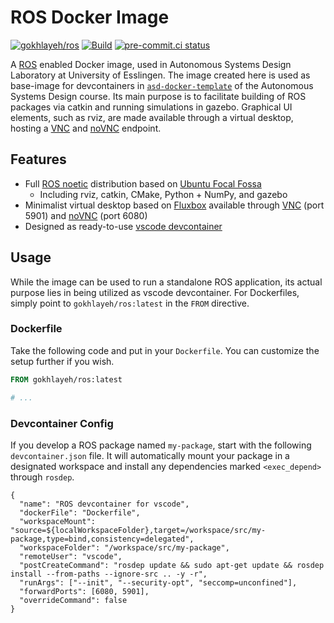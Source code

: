 # ROS Docker Image

[![gokhlayeh/ros](https://img.shields.io/badge/Docker%20Hub-gokhlayeh%2Fros-blue)](https://hub.docker.com/r/gokhlayeh/ros)
[![Build](https://github.com/ChiefGokhlayeh/ros/actions/workflows/build.yml/badge.svg)](https://github.com/ChiefGokhlayeh/ros/actions/workflows/build.yml)
[![pre-commit.ci status](https://results.pre-commit.ci/badge/github/ChiefGokhlayeh/ros/master.svg)](https://results.pre-commit.ci/latest/github/ChiefGokhlayeh/ros/master)

A [ROS](https://www.ros.org/) enabled Docker image, used in Autonomous Systems Design Laboratory at University of Esslingen. The image created here is used as base-image for devcontainers in [`asd-docker-template`](https://gitlab.hs-esslingen.de/anbait07/asd-docker-template) of the Autonomous Systems Design course. Its main purpose is to facilitate building of ROS packages via catkin and running simulations in gazebo. Graphical UI elements, such as rviz, are made available through a virtual desktop, hosting a [VNC](https://tigervnc.org/) and [noVNC](https://novnc.com/info.html) endpoint.

## Features

- Full [ROS noetic](http://wiki.ros.org/noetic) distribution based on [Ubuntu Focal Fossa](https://wiki.ubuntu.com/FocalFossa/ReleaseNotes)
  - Including rviz, catkin, CMake, Python + NumPy, and gazebo
- Minimalist virtual desktop based on [Fluxbox](http://fluxbox.org/) available through [VNC](https://tigervnc.org/) (port 5901) and [noVNC](https://novnc.com/info.html) (port 6080)
- Designed as ready-to-use [vscode devcontainer](https://code.visualstudio.com/docs/remote/create-dev-container)

## Usage

While the image can be used to run a standalone ROS application, its actual purpose lies in being utilized as vscode devcontainer. For Dockerfiles, simply point to `gokhlayeh/ros:latest` in the `FROM` directive.

### Dockerfile

Take the following code and put in your `Dockerfile`. You can customize the setup further if you wish.

```Dockerfile
FROM gokhlayeh/ros:latest

# ...
```

### Devcontainer Config

If you develop a ROS package named `my-package`, start with the following `devcontainer.json` file. It will automatically mount your package in a designated workspace and install any dependencies marked `<exec_depend>` through `rosdep`.

```jsonc
{
  "name": "ROS devcontainer for vscode",
  "dockerFile": "Dockerfile",
  "workspaceMount": "source=${localWorkspaceFolder},target=/workspace/src/my-package,type=bind,consistency=delegated",
  "workspaceFolder": "/workspace/src/my-package",
  "remoteUser": "vscode",
  "postCreateCommand": "rosdep update && sudo apt-get update && rosdep install --from-paths --ignore-src .. -y -r",
  "runArgs": ["--init", "--security-opt", "seccomp=unconfined"],
  "forwardPorts": [6080, 5901],
  "overrideCommand": false
}
```
